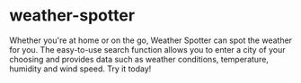 # weather-spotter
Whether you're at home or on the go, Weather Spotter can spot the weather for you. The easy-to-use search function allows you to enter a city of your choosing and provides data such as weather conditions, temperature, humidity and wind speed. Try it today!
